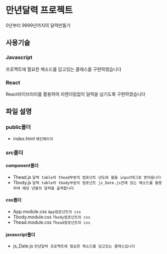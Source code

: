 # 만년달력 프로젝트 

0년부터 9999년까지의 달력만들기

## 사용기술

### Javascript
프로젝트에 필요한 메소드를 담고있는 클래스를 구현하였습니다

### React
React라이브러리를 활용하여 리렌더링없이 달력을 넘기도록 구현하였습니다


## 파일 설명

### public폴더
- index.html `메인페이지`

### src폴더

#### component폴더
- Thead.js `달력 table의 thead부분의 컴포넌트 년도와 월을 input태그로 받아옵니다`
- Tbody.js `달력 table의 tbody부분의 컴포넌트 js_Date.js안에 있는 메소드를 활용하여 해당 년월의 달력을 출력합니다`

#### css폴더
- App.module.css `App컴포넌트의 css`
- Tbody.module.css `Tbody컴포넌트의 css`
- Thead.module.css `Thead컴포넌트의 css` 

#### javascript폴더
- js_Date.js `만년달력 프로젝트에 필요한 메소드를 담고있는 클래스입니다`
